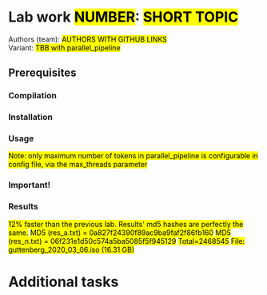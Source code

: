 # Lab work <mark>NUMBER</mark>: <mark>SHORT TOPIC</mark>
Authors (team): <mark>AUTHORS WITH GITHUB LINKS</mark><br>
Variant: <mark>TBB with parallel_pipeline</mark>
## Prerequisites

### Compilation

### Installation

### Usage

<mark>Note: only maximum number of tokens in parallel_pipeline is configurable in config file, via the max_threads parameter</mark> 

### Important!

### Results

<mark>12% faster than the previous lab. Results' md5 hashes are perfectly the same.</mark>
<mark>MD5 (res_a.txt) = 0a827f24390f89ac9ba9faf2f86fb160</mark>
<mark>MD5 (res_n.txt) = 06f231e1d50c574a5ba5085f5f945129</mark>
<mark>Total=2468545</mark>
<mark>File: guttenberg_2020_03_06.iso (16.31 GB)</mark>

# Additional tasks